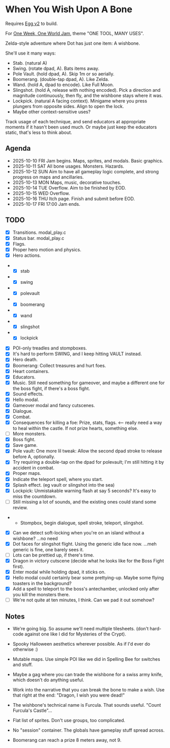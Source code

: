 # When You Wish Upon A Bone

Requires [Egg v2](https://github.com/aksommerville/egg2) to build.

For [One Week, One World Jam](https://itch.io/jam/one-week-one-world), theme "ONE TOOL, MANY USES".

Zelda-style adventure where Dot has just one item: A wishbone.

She'll use it many ways:
 - Stab. (natural A)
 - Swing. (rotate dpad, A). Bats items away.
 - Pole Vault. (hold dpad, A). Skip 1m or so aerially.
 - Boomerang. (double-tap dpad, A). Like Zelda.
 - Wand. (hold A, dpad to encode). Like Full Moon.
 - Slingshot. (hold A, release with nothing encoded). Pick a direction and magnitude continuously, then fly, and the wishbone stays where it was.
 - Lockpick. (natural A facing context). Minigame where you press plungers from opposite sides. Align to open the lock.
 - Maybe other context-sensitive uses?

Track usage of each technique, and send educators at appropriate moments if it hasn't been used much.
Or maybe just keep the educators static, that's less to think about.

## Agenda

 - 2025-10-10 FRI Jam begins. Maps, sprites, and modals. Basic graphics.
 - 2025-10-11 SAT All bone usages. Monsters. Hazards.
 - 2025-10-12 SUN Aim to have all gameplay logic complete, and strong progress on maps and ancillaries.
 - 2025-10-13 MON Maps, music, decorative touches.
 - 2025-10-14 TUE Overflow. Aim to be finished by EOD.
 - 2025-10-15 WED Overflow.
 - 2025-10-16 THU Itch page. Finish and submit before EOD.
 - 2025-10-17 FRI 17:00 Jam ends.

## TODO

- [x] Transitions. modal_play.c
- [x] Status bar. modal_play.c
- [x] Flags.
- [x] Proper hero motion and physics.
- [x] Hero actions.
- - [x] stab
- - [x] swing
- - [x] polevault
- - [x] boomerang
- - [x] wand
- - [x] slingshot
- - [x] lockpick
- [x] POI-only treadles and stompboxes.
- [x] It's hard to perform SWING, and I keep hitting VAULT instead.
- [x] Hero death.
- [x] Boomerang: Collect treasures and hurt foes.
- [x] Heart containers.
- [x] Educators.
- [x] Music. Still need something for gameover, and maybe a different one for the boss fight, if there's a boss fight.
- [x] Sound effects.
- [x] Hello modal.
- [x] Gameover modal and fancy cutscenes.
- [x] Dialogue.
- [x] Combat.
- [x] Consequences for killing a foe: Prize, stats, flags. <-- really need a way to heal within the castle. If not prize hearts, something else.
- [ ] More monsters.
- [x] Boss fight.
- [x] Save game.
- [x] Pole vault: One more lil tweak: Allow the second dpad stroke to release before A, optionally.
- [x] Try requiring a double-tap on the dpad for polevault; I'm still hitting it by accident in combat.
- [x] Proper maps.
- [x] Indicate the teleport spell, where you start.
- [x] Splash effect. (eg vault or slingshot into the sea)
- [x] Lockpick: Unmistakable warning flash at say 5 seconds? It's easy to miss the countdown.
- [ ] Still missing a lot of sounds, and the existing ones could stand some review.
- - Stompbox, begin dialogue, spell stroke, teleport, slingshot.
- [x] Can we detect soft-locking when you're on an island without a wishbone? ...no need
- [x] Dot faces for slingshot flight. Using the generic idle face now. ...meh generic is fine, one barely sees it.
- [ ] Lots can be prettied up, if there's time.
- [x] Dragon in victory cutscene (decide what he looks like for the Boss Fight first).
- [x] Enter modal while holding dpad, it sticks on.
- [x] Hello modal could certainly bear some prettying-up. Maybe some flying toasters in the background?
- [x] Add a spell to teleport to the boss's antechamber, unlocked only after you kill the monsters there.
- [ ] We're not quite at ten minutes, I think. Can we pad it out somehow?

## Notes

- We're going big. So assume we'll need multiple tilesheets. (don't hard-code against one like I did for Mysteries of the Crypt).
- Spooky Halloween aesthetics wherever possible. As if I'd ever do otherwise :)
- Mutable maps. Use simple POI like we did in Spelling Bee for switches and stuff.
- Maybe a gag where you can trade the wishbone for a swiss army knife, which doesn't do anything useful.
- Work into the narrative that you can break the bone to make a wish. Use that right at the end: "Dragon, I wish you were dead!"
- The wishbone's technical name is Furcula. That sounds useful. "Count Furcula's Castle"...
- Flat list of sprites. Don't use groups, too complicated.
- No "session" container. The globals have gameplay stuff spread across.

- Boomerang can reach a prize 8 meters away, not 9.
